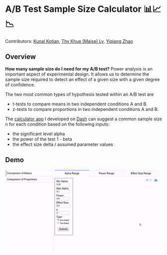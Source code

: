 # A/B Test Sample Size Calculator :bar_chart::chart_with_upwards_trend::chart_with_downwards_trend:
Contributors: [Kunal Kotian](https://github.com/kunal-kotian), [Thy Khue (Maise) Ly](https://github.com/maisely), [Yiqiang Zhao](https://github.com/YiQ-Zhao) 
## Overview
**How many sample size do I need for my A/B test?**
Power analysis is an important aspect of experimental design. It allows us to determine the sample size required to detect an effect of a given size with a given degree of confidence. 

The two most common types of hypothesis tested within an A/B test are
* t-tests to compare means in two independent conditions A and B.
* z-tests to compare proportions in two independent conditions A and B.

The [calculator app](http://34.220.48.87/) I developed on [Dash](https://plot.ly/products/dash/) can suggest a common sample size n for each condition based on the following inputs:
* the significant level alpha
* the power of the test 1 - beta
* the effect size delta / assumed parameter values

## Demo
![demogif](demo.gif)